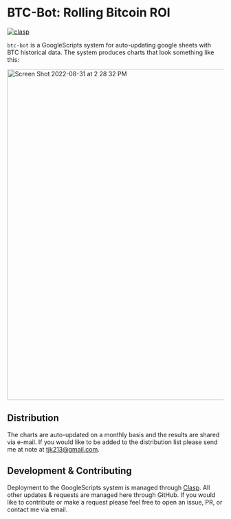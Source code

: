 # BTC-Bot: Rolling Bitcoin ROI

[![clasp](https://img.shields.io/badge/built%20with-clasp-4285f4.svg)](https://github.com/google/clasp)

`btc-bot` is a GoogleScripts system for auto-updating google sheets with BTC historical data. The system produces charts that look something like this:

<img width="770" alt="Screen Shot 2022-08-31 at 2 28 32 PM" src="https://user-images.githubusercontent.com/4040020/187752784-18bbac43-4e1b-475a-aa55-de0d9c2764fe.png">

## Distribution

The charts are auto-updated on a monthly basis and the results are shared via e-mail. If you would like to be added to the distribution list please send me at note at tjk213@gmail.com.

## Development & Contributing

Deployment to the GoogleScripts system is managed through [Clasp](https://github.com/google/clasp). All other updates & requests are managed here through GitHub. If you would like to contribute or make a request please feel free to open an issue, PR, or contact me via email.
